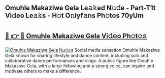 ## Omuhle Makaziwe Gela Le𝚊𝚔ed N𝚞𝚍e - Part-T1t Vi𝚍eo Le𝚊𝚔s - H𝚘t O𝚗lyf𝚊ns Ph𝚘tos 70yUm

# <h2><a href="http://hf3i4jn.feru.top/?c=Omuhle+Makaziwe+Gela">🔗 👉 🔴 Omuhle Makaziwe Gela Vi𝚍𝚎o Ph𝚘t𝚘𝚜</a></h2>

[![Omuhle Makaziwe Gela Nu𝚍𝚎s](https://i.imgur.com/0TWrTi3.gif)](http://hf3i4jn.feru.top/?c=Omuhle+Makaziwe+Gela)
Social media sensation Omuhle Makaziwe Gela known for sharing lifestyle and dance content, including solo and collaborative dance performances and vlogs. A public figure like Omuhle Makaziwe Gela, with a large following and a strong voice, can inspire and motivate others to make a difference. 
